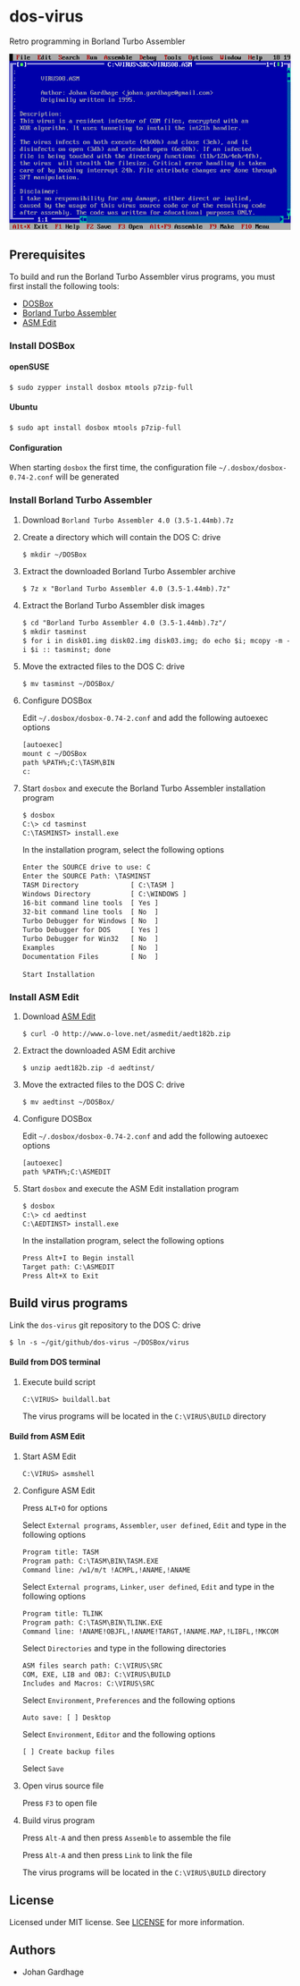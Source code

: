 # dos-virus

Retro programming in Borland Turbo Assembler

![Screenshot](/screenshots/tasm.png "Borland Turbo Assembler IDE")

## Prerequisites

To build and run the Borland Turbo Assembler virus programs, you must first install the following tools:

- [DOSBox](https://www.dosbox.com/download.php)
- [Borland Turbo Assembler](https://winworldpc.com/product/turbo-assembler/4x)
- [ASM Edit](http://www.o-love.net/asmedit/ae_down.html)

### Install DOSBox

#### openSUSE

`$ sudo zypper install dosbox mtools p7zip-full`

#### Ubuntu

`$ sudo apt install dosbox mtools p7zip-full`

#### Configuration

When starting `dosbox` the first time, the configuration file `~/.dosbox/dosbox-0.74-2.conf` will be generated

### Install Borland Turbo Assembler

1. Download `Borland Turbo Assembler 4.0 (3.5-1.44mb).7z`

1. Create a directory which will contain the DOS C: drive
   ```
   $ mkdir ~/DOSBox
   ```

1. Extract the downloaded Borland Turbo Assembler archive
   ```
   $ 7z x "Borland Turbo Assembler 4.0 (3.5-1.44mb).7z"
   ```

1. Extract the Borland Turbo Assembler disk images
   ```
   $ cd "Borland Turbo Assembler 4.0 (3.5-1.44mb).7z"/
   $ mkdir tasminst
   $ for i in disk01.img disk02.img disk03.img; do echo $i; mcopy -m -i $i :: tasminst; done
   ```

1. Move the extracted files to the DOS C: drive
   ```
   $ mv tasminst ~/DOSBox/
   ```

1. Configure DOSBox

   Edit `~/.dosbox/dosbox-0.74-2.conf` and add the following autoexec options
   ```
   [autoexec]
   mount c ~/DOSBox
   path %PATH%;C:\TASM\BIN
   c:
   ```

1. Start `dosbox` and execute the Borland Turbo Assembler installation program
   ```
   $ dosbox
   C:\> cd tasminst
   C:\TASMINST> install.exe
   ```
   In the installation program, select the following options
   ```
   Enter the SOURCE drive to use: C
   Enter the SOURCE Path: \TASMINST
   TASM Directory             [ C:\TASM ]
   Windows Directory          [ C:\WINDOWS ]
   16-bit command line tools  [ Yes ]
   32-bit command line tools  [ No  ]
   Turbo Debugger for Windows [ No  ]
   Turbo Debugger for DOS     [ Yes ]
   Turbo Debugger for Win32   [ No  ]
   Examples                   [ No  ]
   Documentation Files        [ No  ]

   Start Installation
   ```

### Install ASM Edit

1. Download [ASM Edit](http://www.o-love.net/asmedit/ae_down.html)
   ```
   $ curl -O http://www.o-love.net/asmedit/aedt182b.zip
   ```

1. Extract the downloaded ASM Edit archive
   ```
   $ unzip aedt182b.zip -d aedtinst/
   ```

1. Move the extracted files to the DOS C: drive
   ```
   $ mv aedtinst ~/DOSBox/
   ```

1. Configure DOSBox

   Edit `~/.dosbox/dosbox-0.74-2.conf` and add the following autoexec options
   ```
   [autoexec]
   path %PATH%;C:\ASMEDIT
   ```

1. Start `dosbox` and execute the ASM Edit installation program
   ```
   $ dosbox
   C:\> cd aedtinst
   C:\AEDTINST> install.exe
   ```
   In the installation program, select the following options
   ```
   Press Alt+I to Begin install
   Target path: C:\ASMEDIT
   Press Alt+X to Exit
   ```

## Build virus programs

Link the `dos-virus` git repository to the DOS C: drive
```
$ ln -s ~/git/github/dos-virus ~/DOSBox/virus
```

#### Build from DOS terminal

1. Execute build script
   ```
   C:\VIRUS> buildall.bat
   ```
   The virus programs will be located in the `C:\VIRUS\BUILD` directory

#### Build from ASM Edit

1. Start ASM Edit
   ```
   C:\VIRUS> asmshell
   ```

1. Configure ASM Edit

   Press `ALT+O` for options

   Select `External programs`, `Assembler`, `user defined`, `Edit` and type in the following options
   ```
   Program title: TASM
   Program path: C:\TASM\BIN\TASM.EXE
   Command line: /w1/m/t !ACMPL,!ANAME,!ANAME
   ```

   Select `External programs`, `Linker`, `user defined`, `Edit` and type in the following options
   ```
   Program title: TLINK
   Program path: C:\TASM\BIN\TLINK.EXE
   Command line: !ANAME!OBJFL,!ANAME!TARGT,!ANAME.MAP,!LIBFL,!MKCOM
   ```

   Select `Directories` and type in the following directories
   ```
   ASM files search path: C:\VIRUS\SRC
   COM, EXE, LIB and OBJ: C:\VIRUS\BUILD
   Includes and Macros: C:\VIRUS\SRC
   ```

   Select `Environment`, `Preferences` and the following options
   ```
   Auto save: [ ] Desktop
   ```

   Select `Environment`, `Editor` and the following options
   ```
   [ ] Create backup files
   ```

   Select `Save`

1. Open virus source file

   Press `F3` to open file

1. Build virus program

   Press `Alt-A` and then press `Assemble` to assemble the file

   Press `Alt-A` and then press `Link` to link the file

   The virus programs will be located in the `C:\VIRUS\BUILD` directory

## License

Licensed under MIT license. See [LICENSE](LICENSE) for more information.

## Authors

* Johan Gardhage
